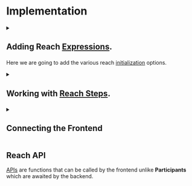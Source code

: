 

# Implementation
<details>
<summary>
<h2>
        
Adding Reach [Expressions](https://docs.reach.sh/rsh/appinit/#ref-programs-appinit-exprs).
        
</h2>

Here we are going to add the various reach [initialization](https://docs.reach.sh/rsh/appinit/#init)  options.
</summary>
<p>
</p>
</details>

<details>
<summary>
<h2>

Working with [Reach Steps](https://docs.reach.sh/rsh/step/).

</h2>
</summary>
<p>

> A [Reach Step](https://docs.reach.sh/rsh/step/) occurs after the `init()` function is called.

1. > ### Reach Steps

    - There are two kinds of steps :

    - > [Local Steps](https://docs.reach.sh/rsh/local/) 

        - Local steps are not processed by the blockchain. They are can only be accessed locally.

    - > [Consensus Step](https://docs.reach.sh/rsh/consensus/)

        - Consensus steps are processed by the blockchain. They are executed in the consensus network.


2. > ### Interacting with the `Creator`.

    ___

    We need to interact with the `Creator` to get the `tokenId`, `bid`, and `timeLapse`.
    We will need to use the `getSale` function to get this from the `Creator`.
    Since we want the `Creator` alone to access this function, we will use **Reach** [`only`](https://docs.reach.sh/rsh/step/) function.

    Here's how that will look.

    ```javascript
    Creator.only(() => {
        const {nftId, minBid, lenInBlocks} = declassify(interact.getSale());
    });
    ```
    Let's break it down:
    - `Creator.only(() => {...})` is a `Local Step` that only allows the `Creator` to access the `getSale()` function.

    - `{nftId, minBid, lenInBlocks}` is the declassified `Object` that is returned from the `getSale()` function.

    - The [declassify](https://docs.reach.sh/rsh/local/#declassify) function makes the return value known.

    - The [interact](https://docs.reach.sh/rsh/local/#interact) function notifies the frontend and awaits for a response.

    Now that we have the `nftId`, `minBid`, and `lenInBlocks`, we can publish  this information onto the contract.

    ```javascript
    Creator.publish(nftId, minBid, lenInBlocks);
    ```
    - `Creator`.[publish](https://docs.reach.sh/rsh/step/#publish---pay---when--and--timeout) is a consensus step which lets the `Creator` publish the `nftId`, `minBid`, and `lenInBlocks` onto the blockchain.

    Since we are deploying an NFT which should be unique, we will set the total amount to 1.
    Then we will send the nft onto the contract for holding.

    ```javascript
    const amt = 1;

    commit();

    Creator.pay([[amt, nftId]]);

    Creator.interact.auctionReady();
    ```

    Here's what's going on :
    - The `amt` represents the number of nft's we are sending to the contract.

    - The [`commit();`](https://docs.reach.sh/rsh/consensus/#rsh_commit) function is a ***step*** that ends the current ***consensus step*** and sets the current state of the contract into a ***local step***.

    - `Creator.pay([[amt, nftId]])` is a step which lets the `Creator` pay the `amt` of the `nftId` to the deployed contract.

    - `Creator.interact.auctionReady();` notifies the `Creator`'s frontend that the auction is ready.

    ___

3. > ### Adding it all into `index.rsh`

    ___

    This is how `index.rsh` looks.

    [`index.rsh`](https://raw.githubusercontent.com/BMscis/reach-tutorial/Documentation/Tutorial/Chapters/backend/4.AddingALocalStep/index.rsh)

    ```javascript
    'reach 0.1';

    export const main = Reach.App(() => {
        
        // Deployer of the contract.
        const Creator = Participant('Creator', {
            //++ Add getSale function.
            getSale: Fun([], Object({
                nftId: Token,
                minBid: UInt,
                lenInBlocks: UInt,
            })),
            //++ Add auctionReady function.
            auctionReady: Fun([], Null),

            //++ Add seeBid function.
            seeBid: Fun([Address, UInt], Null),

            //++ Add showOutcome function.
            showOutcome: Fun([Address, UInt], Null),
        });

        // Any subsequent bidder.
        const Bidder = API('Bidder', {
            //++ Add this function to the Bidder interface.
            bid: Fun([UInt], Tuple(UInt,Address, UInt)),
        });
        
        init();

    Creator.only(() => {
        const {nftId, minBid, lenInBlocks} = declassify(interact.getSale());
    });
    
    Creator.publish(nftId, minBid, lenInBlocks);

    const amt = 1;

    commit();

    Creator.pay([[amt, nftId]]);

    Creator.interact.auctionReady();

    });

    ```
    </p>
</details>

<details>
    <summary>
        <h2>
            Connecting the Frontend
        </h2>
    </summary>

> Let's see how the frontend will connect with the backend. We are going to use Javascript to create a user interface that will interact with the `Creator` and the `Bidder`.

1. > ### Importing dependencies.

    ___

    1. We need to import the [Reach Standard Library](https://docs.reach.sh/frontend/#js_stdlib.withDisconnect) module for Javascript.

        ```javascript
        import { loadStdlib } from '@reach-sh/stdlib';
        ```
        > `loadStdlib` is a function that will load the standard library dynamically based on the [`REACH_CONNECTOR_MODE`](https://docs.reach.sh/tool/#cmd_REACH_CONNECTOR_MODE) environment variable.

        > You can also pass in a `REACH_CONNECTOR_MODE` variable directly to `loadStdlib` if you want to override the default.

        ```javascript
        // connector can be 'ETH', 'ALGO', or 'CFX'
        const stdlib = await loadStdlib("ALGO");
        ```
    2. We also need to import the backend.

        - Once we run :
        ```shell
        ./reach compile
        ```
        Reach will transpile the `index.rsh` file to `index.main.mjs` and output it to `build/index.main.mjs`. The `index.main.mjs` file will contain all the code we need to interact with our backend contract. We can now import `index.main.mjs` into our application

        ```javascript
        import * as backend from './build/index.main.mjs';
        ```
    ___

2. > ### Adding a `Creator` `Participant`  Test Account.
    ___

    We will use the stdlib to create a test account with a starting balance of 100 network tokens.

    ```javascript
    // generate starting balance
    const startingBalance = stdlib.parseCurrency(100);
    // create test account
    const accCreator = await stdlib.newTestAccount(startingBalance);
    ```
    ___

3. > ### Creating an NFT.
    ___
    
    If we take a look at `index.rsh` we see that the `Creator`.`getSale` function expects an `nftId`, a `minBid` and `lenInBlocks` as parameters.

    > Reach Standard Library provides a [`launchToken`](https://docs.reach.sh/frontend/#js_launchToken) function that can handle creating a network token.

    ```javascript
    const theNFT = await stdlib.launchToken(accCreator, "bumple", "NFT", { supply: 1 });
    ```
    Let's decipher the parameters :
    - `Account` = `launchToken` expects the account of the creator of the token. In our instance, `accCreator` is the creator of the token.
    - `name` = `launchToken` expects the name of the token. In our instance, `bumple` is the name of the token.
    - `sym` = `launchToken` expects the symbol of the token. In our instance, `NFT` is the symbol of the token.
    - `opts` = `launchToken` expects an object of options if any. In our instance, `{ supply: 1 }` is the option since we only require unique instance of the NFT.
    ___

4. > ### Connecting the Test Account to the Backend
    ___

    1. Now we will connect the test account to the backend.

        ```javascript
        const ctcCreator = accCreator.contract(backend);
        ```
        > `accCreator.contract(backend);` returns a ***Reach Contract*** that contains the contract address.
    
    2. We can now connect to the backend `Creator` interface with : 

        ```javascript
        await ctcCreator.participants.Creator({
            // Specify Creator interact interface here
        })
        ```
        > `await ctcCreator.participants.Creator` will connect the backend `Creator` interface with the `accCreator`.

        > Before we do that, we need to implement the `Creator` interface that we defined in [`index.rsh`](https://raw.githubusercontent.com/BMscis/reach-tutorial/Documentation/Tutorial/Chapters/backend/4.AddingALocalStep/index.rsh).

    3. Implementing the `getSale` function.

        - `getSale` function requires three parameters : `nftId`, `minBid` and `lenInBlocks`.

        ```javascript
        const nftId = theNFT.id
        const minBid = stdlib.parseCurrency(2);
        lenInBlocks = 10;
        ```
        - We are getting the `nftId` from the NFT we created earlier.
        - The minimum bid is 2 network tokens.
        - The number of blocks before the auction ends is 10.

        ```javascript
        const params = { 
        nftId:nftId,
        minBid:minBid,
        lenInBlocks:lenInBlocks,
        };
        ```
        - Since the `getSale` function expects an object, we need to create an object with the parameters.

    4. Adding `getSale` to the interface.

        ```javascript
        await ctcCreator.participants.Creator({
            // ++ Add get sale function.
            getSale: () => {
                return params;
            },
        })
        ```
    5. Adding `seeBid` function to the frontend.

        Ass you recall, the `seeBid` function from the [`backend`](4.AddingALocalStep/index.rsh) sends an `Address` and a `UInt` to the frontend.

        ```javascript
        await ctcCreator.participants.Creator({
            // ++ Add get sale function.
            getSale: () => {
                return params;
            },
            // ++ Add seeBid function.
            seeBid: (who, amt) => {
                let newBidder = stdlib.formatAddress(who)
                let newBid = stdlib.formatCurrency(amt)
                console.log(`Creator saw that ${newBidder} bid ${newBid}.`);
            },
        })
        ```

    6. The `showOutcome` function will notify the frontend, when the contract is ready to begin the auction.

        ```javascript
        await ctcCreator.participants.Creator({
            // ++ Add get sale function.
            getSale: () => {
                return params;
            },
            // ++ Add seeBid function.
            seeBid: (who, amt) => {
                let newBidder = stdlib.formatAddress(who)
                let newBid = stdlib.formatCurrency(amt)
                console.log(`Creator saw that ${newBidder} bid ${newBid}.`);
            },
            // ++ Add showOutcome function.
            showOutcome: (winner, amt) => {
                let newWinner = stdlib.formatAddress(winner)
                let newAmt = stdlib.formatCurrency(amt)
                console.log(`Creator saw that ${newWinner} won with ${newAmt}`)
            }
        })

        ```
    7. Adding it all up, this is how the [`index.mjs`](4.AddingALocalStep/index.mjs) interface looks.

        ```javascript
        import { loadStdlib } from '@reach-sh/stdlib';
        import * as backend from './build/index.main.mjs';

        // connector can be 'ETH', 'ALGO', or 'CFX'
        const stdlib = loadStdlib();


        // generate starting balance
        const startingBalance = stdlib.parseCurrency(100);
        // create test account
        const accCreator = await stdlib.newTestAccount(startingBalance);

        const theNFT = await stdlib.launchToken(accCreator, "bumple", "NFT", { supply: 1 });

        const ctcCreator = accCreator.contract(backend);

        await ctcCreator.participants.Creator({
            // ++ Add get sale function.
            getSale: () => {
                return params;
            },
            // ++ Add seeBid function.
            seeBid: (who, amt) => {
                let newBidder = stdlib.formatAddress(who)
                let newBid = stdlib.formatCurrency(amt)
                console.log(`Creator saw that ${newBidder} bid ${newBid}.`);
            },
            // ++ Add showOutcome function.
            showOutcome: (winner, amt) => {
                let newWinner = stdlib.formatAddress(winner)
                let newAmt = stdlib.formatCurrency(amt)
                console.log(`Creator saw that ${newWinner} won with ${newAmt}`)
            }
        })
        ```
    This is now enough for Reach to compile and run our program. Let's try by running

    ```cmd
    $ ./reach run
    ```

    Reach should now build and launch a Docker container for this application. Since the application doesn't do anything, you'll just see a lot of diagnostic messages though, so that's not very exciting.


    > The entire process that we just went through can be automated by running 
    > ```cmd
    > $ ./reach init
    >```
    >You can try this when you start your next project!

    ___
</details>

    

## Reach API

[APIs](https://docs.reach.sh/rsh/appinit/#rsh_API) are functions that can be called by the frontend
unlike **Participants** which are awaited by the backend.

